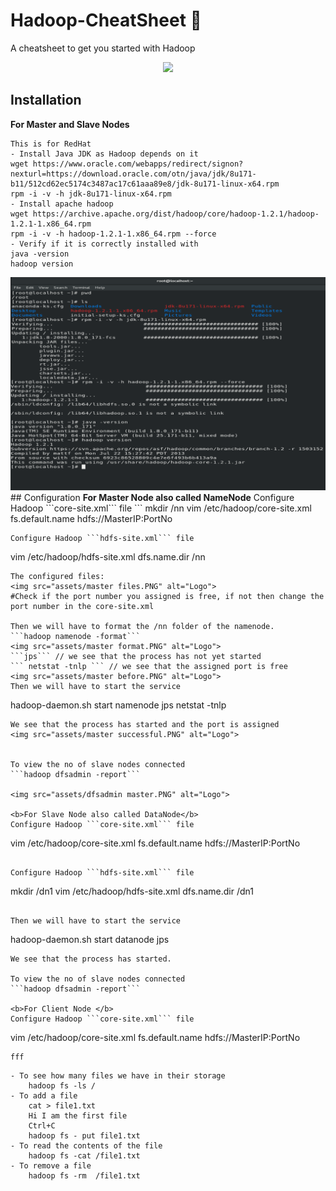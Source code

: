 # Hadoop-CheatSheet 🐘

A cheatsheet to get you started with Hadoop
<p align="center">
<img src="https://miro.medium.com/max/1050/1*H4_yv5YskknPaJ4lWJpzXA.png">
</p>
  
## Installation 
**For Master and Slave Nodes** 
```
This is for RedHat
- Install Java JDK as Hadoop depends on it
wget https://www.oracle.com/webapps/redirect/signon?nexturl=https://download.oracle.com/otn/java/jdk/8u171-b11/512cd62ec5174c3487ac17c61aaa89e8/jdk-8u171-linux-x64.rpm
rpm -i -v -h jdk-8u171-linux-x64.rpm
- Install apache hadoop
wget https://archive.apache.org/dist/hadoop/core/hadoop-1.2.1/hadoop-1.2.1-1.x86_64.rpm
rpm -i -v -h hadoop-1.2.1-1.x86_64.rpm --force
- Verify if it is correctly installed with
java -version
hadoop version
```
<img src="assets/installing.PNG" alt="Logo">
## Configuration
<b>For Master Node also called NameNode</b>
Configure Hadoop ```core-site.xml``` file
```
mkdir /nn
vim /etc/hadoop/core-site.xml
<configuration>
<property>
<name>fs.default.name</name>
<value>hdfs://MasterIP:PortNo</value>
</property>
</configuration>

```
Configure Hadoop ```hdfs-site.xml``` file

```
vim /etc/hadoop/hdfs-site.xml
<configuration>
<property>
<name>dfs.name.dir</name>
<value>/nn</value>
</property>
</configuration>
```
The configured files:
<img src="assets/master files.PNG" alt="Logo">
#Check if the port number you assigned is free, if not then change the port number in the core-site.xml

Then we will have to format the /nn folder of the namenode.
```hadoop namenode -format```
<img src="assets/master format.PNG" alt="Logo">
```jps``` // we see that the process has not yet started
``` netstat -tnlp ``` // we see that the assigned port is free
<img src="assets/master before.PNG" alt="Logo">
Then we will have to start the service
```
hadoop-daemon.sh start namenode
jps
netstat -tnlp
```
We see that the process has started and the port is assigned
<img src="assets/master successful.PNG" alt="Logo">


To view the no of slave nodes connected
```hadoop dfsadmin -report``` 

<img src="assets/dfsadmin master.PNG" alt="Logo">

<b>For Slave Node also called DataNode</b>
Configure Hadoop ```core-site.xml``` file
```
vim /etc/hadoop/core-site.xml
<configuration>
<property>
<name>fs.default.name</name>
<value>hdfs://MasterIP:PortNo</value>
</property>
</configuration>
```

Configure Hadoop ```hdfs-site.xml``` file

```
mkdir /dn1
vim /etc/hadoop/hdfs-site.xml
<configuration>
<property>
<name>dfs.name.dir</name>
<value>/dn1</value>
</property>
</configuration>
```

Then we will have to start the service
```
hadoop-daemon.sh start datanode
jps
```
We see that the process has started.

To view the no of slave nodes connected
```hadoop dfsadmin -report``` 

<b>For Client Node </b>
Configure Hadoop ```core-site.xml``` file
```
vim /etc/hadoop/core-site.xml
<configuration>
<property>
<name>fs.default.name</name>
<value>hdfs://MasterIP:PortNo</value>
</property>
</configuration>
```
fff
```
    - To see how many files we have in their storage
        hadoop fs -ls /
    - To add a file
        cat > file1.txt
        Hi I am the first file
        Ctrl+C
        hadoop fs - put file1.txt
    - To read the contents of the file
        hadoop fs -cat /file1.txt
    - To remove a file
        hadoop fs -rm  /file1.txt


